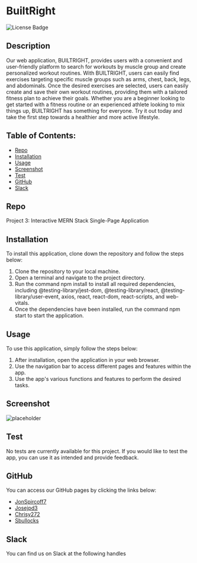 # BuiltRight

![License Badge](https://img.shields.io/badge/license-MIT-green)

## Description

Our web application, BUILTRIGHT, provides users with a convenient and user-friendly platform to search for workouts by muscle group and create personalized workout routines. With BUILTRIGHT, users can easily find exercises targeting specific muscle groups such as arms, chest, back, legs, and abdominals. Once the desired exercises are selected, users can easily create and save their own workout routines, providing them with a tailored fitness plan to achieve their goals. Whether you are a beginner looking to get started with a fitness routine or an experienced athlete looking to mix things up, BUILTRIGHT has something for everyone. Try it out today and take the first step towards a healthier and more active lifestyle.

## Table of Contents:

* [Repo](#repo)
* [Installation](#installation)
* [Usage](#usage)
* [Screenshot](#screenshot)
* [Test](#test)
* [GitHub](#github)
* [Slack](#slack)

## Repo

Project 3: Interactive MERN Stack Single-Page Application

## Installation

To install this application, clone down the repository and follow the steps below:

1. Clone the repository to your local machine.
2. Open a terminal and navigate to the project directory.
3. Run the command npm install to install all required dependencies, including @testing-library/jest-dom, @testing-library/react, @testing-library/user-event, axios, react, react-dom, react-scripts, and web-vitals.
4. Once the dependencies have been installed, run the command npm start to start the application.

## Usage

To use this application, simply follow the steps below:

1. After installation, open the application in your web browser.
2. Use the navigation bar to access different pages and features within the app.
3. Use the app's various functions and features to perform the desired tasks.

## Screenshot

![placeholder](./public/images/screenshot.png)

## Test

No tests are currently available for this project. If you would like to test the app, you can use it as intended and provide feedback.

## GitHub

You can access our GitHub pages by clicking the links below:

* [JonSpircoff7](https://github.com/JonSpircoff7)
* [Josejpd3](https://github.com/Josejpd3)
* [Chrisy272](https://github.com/chrisy272)
* [Sbullocks](https://github.com/sbullocks)

## Slack

You can find us on Slack at the following handles
